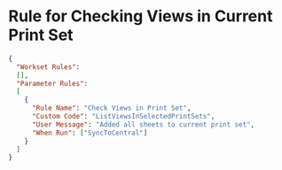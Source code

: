 # Rule for Checking Views in Current Print Set

```json
{
  "Workset Rules":
  [],
  "Parameter Rules": 
  [
    {
      "Rule Name": "Check Views in Print Set",
      "Custom Code": "ListViewsInSelectedPrintSets",
      "User Message": "Added all sheets to current print set",
      "When Run": ["SyncToCentral"]
    }
  ]
}
```
